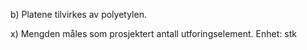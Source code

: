 b) Platene tilvirkes av polyetylen.

x) Mengden måles som prosjektert antall utforingselement. Enhet: stk

